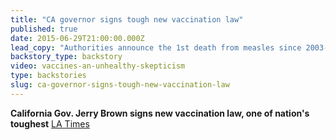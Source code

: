 ```yaml
---
title: "CA governor signs tough new vaccination law"
published: true
date: 2015-06-29T21:00:00.000Z
lead_copy: "Authorities announce the 1st death from measles since 2003--and Governor Jerry Brown signs a tough vaccination bill. Here's the backstory."
backstory_type: backstory
video: vaccines-an-unhealthy-skepticism
type: backstories
slug: ca-governor-signs-tough-new-vaccination-law
---
```


**California Gov. Jerry Brown signs new vaccination law, one of nation's toughest**
[LA Times](http://www.latimes.com/local/political/la-me-ln-governor-signs-tough-new-vaccination-law-20150630-story.html)

